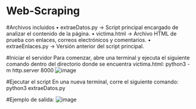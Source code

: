 # Web-Scraping
#Archivos incluidos
	•	extraeDatos.py → Script principal encargado de analizar el contenido de la página.
	•	victima.html → Archivo HTML de prueba con enlaces, correos electrónicos y comentarios.
	•	extraeEnlaces.py → Versión anterior del script principal.

#Iniciar el servidor
Para comenzar, abre una terminal y ejecuta el siguiente comando dentro del directorio donde se encuentra victima.html:
python3 -m http.server 8000
![image](https://github.com/user-attachments/assets/2473a513-897d-418e-b596-e66a999a0db0)

#Ejecutar el script
En una nueva terminal, corre el siguiente comando:
python3 extraeDatos.py

#Ejemplo de salida:
![image](https://github.com/user-attachments/assets/8044b8d2-fb5d-4c02-9ef8-68384e00c9d4)

